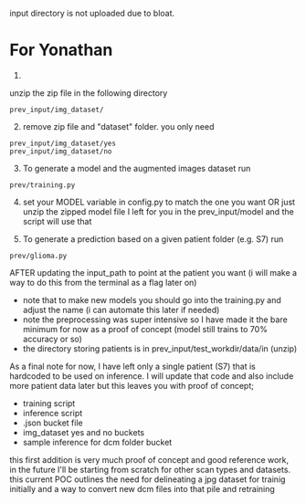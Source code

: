 input directory is not uploaded due to bloat.

# For Yonathan

1. 
unzip the zip file in the following directory
```
prev_input/img_dataset/
```

2. remove zip file and "dataset" folder. you only need 
```
prev_input/img_dataset/yes
prev_input/img_dataset/no
```

3. To generate a model and the augmented images dataset run 
```
prev/training.py
```

4. set your MODEL variable in config.py to match the one you want OR just unzip the zipped model file I left for you in the prev_input/model and the script will use that

5. To generate a prediction based on a given patient folder (e.g. S7) run 
```
prev/glioma.py
``` 
AFTER updating the input_path to point at the patient you want (i will make a way to do this from the terminal as a flag later on)

* note that to make new models you should go into the training.py and adjust the name (i can automate this later if needed)
* note the preprocessing was super intensive so I have made it the bare minimum for now as a proof of concept (model still trains to 70% accuracy or so)
* the directory storing patients is in prev_input/test_workdir/data/in (unzip)

As a final note for now, I have left only a single patient (S7)
that is hardcoded to be used on inference. I will update that code
and also include more patient data later but this leaves you with proof of concept;
- training script
- inference script
- .json bucket file
- img_dataset yes and no buckets
- sample inference for dcm folder bucket

this first addition is very much proof of concept and good reference work,
in the future I'll be starting from scratch for other scan types and datasets.
this current POC outlines the need for delineating a jpg dataset for trainig initially
and a way to convert new dcm files into that pile and retraining







